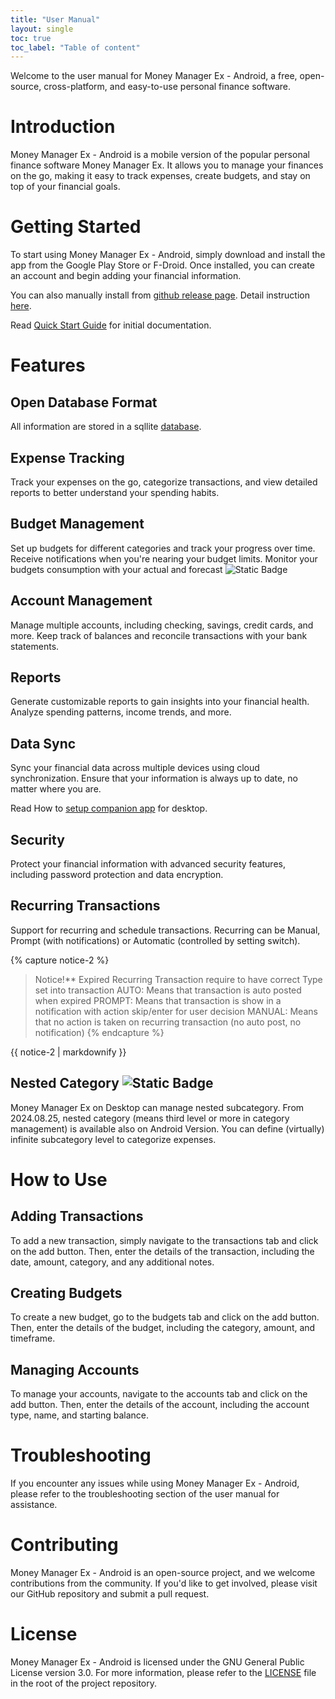 ```yaml
---
title: "User Manual"
layout: single
toc: true
toc_label: "Table of content"
---
```


Welcome to the user manual for Money Manager Ex - Android, a free, open-source, cross-platform, and easy-to-use personal finance software.


# Introduction

Money Manager Ex - Android is a mobile version of the popular personal finance software Money Manager Ex. It allows you to manage your finances on the go, making it easy to track expenses, create budgets, and stay on top of your financial goals.

# Getting Started

To start using Money Manager Ex - Android, simply download and install the app from the Google Play Store or F-Droid. Once installed, you can create an account and begin adding your financial information.

You can also manually install from [github release page](https://github.com/moneymanagerex/android-money-manager-ex/releases/latest). 
Detail instruction [here](install.md).

Read [Quick Start Guide](/quickstart/) for initial documentation.

# Features

## Open Database Format

All information are stored in a sqllite [database](database.md).

## Expense Tracking

Track your expenses on the go, categorize transactions, and view detailed reports to better understand your spending habits.

## Budget Management

Set up budgets for different categories and track your progress over time. Receive notifications when you're nearing your budget limits.
Monitor your budgets consumption with your actual and forecast ![Static Badge](https://img.shields.io/badge/since-5.2.3-green)

## Account Management

Manage multiple accounts, including checking, savings, credit cards, and more. Keep track of balances and reconcile transactions with your bank statements.

## Reports

Generate customizable reports to gain insights into your financial health. Analyze spending patterns, income trends, and more.

## Data Sync

Sync your financial data across multiple devices using cloud synchronization. Ensure that your information is always up to date, no matter where you are.

Read How to [setup companion app](/quickstart/) for desktop.

## Security

Protect your financial information with advanced security features, including password protection and data encryption.

## Recurring Transactions

Support for recurring and schedule transactions. Recurring can be Manual, Prompt (with notifications) or Automatic (controlled by setting switch).

{% capture notice-2 %}
> Notice!**
> Expired Recurring Transaction require to have correct Type set into transaction
> AUTO: Means that transaction is auto posted when expired
> PROMPT: Means that transaction is show in a notification with action skip/enter for user decision
> MANUAL: Means that no action is taken on recurring transaction (no auto post, no notification)
{% endcapture %}
<div class="notice--warning">
  {{ notice-2 | markdownify }}
</div>

## Nested Category ![Static Badge](https://img.shields.io/badge/since-2024.08.25-green)

Money Manager Ex on Desktop can manage nested subcategory.
From 2024.08.25, nested category (means third level or more in category management) is available also on Android Version.
You can define (virtually) infinite subcategory level to categorize expenses. 

# How to Use

## Adding Transactions

To add a new transaction, simply navigate to the transactions tab and click on the add button. Then, enter the details of the transaction, including the date, amount, category, and any additional notes.

## Creating Budgets

To create a new budget, go to the budgets tab and click on the add button. Then, enter the details of the budget, including the category, amount, and timeframe.

## Managing Accounts

To manage your accounts, navigate to the accounts tab and click on the add button. Then, enter the details of the account, including the account type, name, and starting balance.

# Troubleshooting

If you encounter any issues while using Money Manager Ex - Android, please refer to the troubleshooting section of the user manual for assistance.

# Contributing

Money Manager Ex - Android is an open-source project, and we welcome contributions from the community. If you'd like to get involved, please visit our GitHub repository and submit a pull request.

# License

Money Manager Ex - Android is licensed under the GNU General Public License version 3.0. For more information, please refer to the [LICENSE](../../License) file in the root of the project repository.
